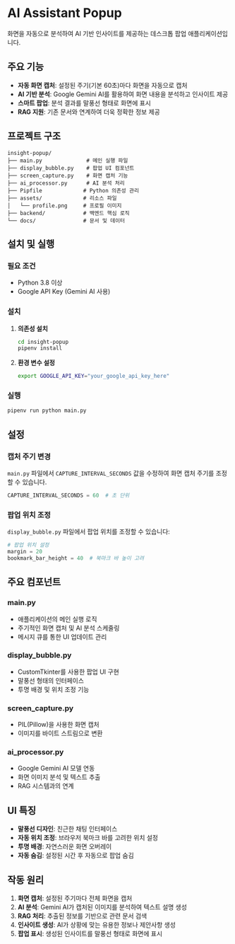 # AI Assistant Popup

화면을 자동으로 분석하여 AI 기반 인사이트를 제공하는 데스크톱 팝업 애플리케이션입니다.

## 주요 기능

- **자동 화면 캡처**: 설정된 주기(기본 60초)마다 화면을 자동으로 캡처
- **AI 기반 분석**: Google Gemini AI를 활용하여 화면 내용을 분석하고 인사이트 제공
- **스마트 팝업**: 분석 결과를 말풍선 형태로 화면에 표시
- **RAG 지원**: 기존 문서와 연계하여 더욱 정확한 정보 제공

## 프로젝트 구조

```
insight-popup/
├── main.py              # 메인 실행 파일
├── display_bubble.py    # 팝업 UI 컴포넌트
├── screen_capture.py    # 화면 캡처 기능
├── ai_processor.py      # AI 분석 처리
├── Pipfile             # Python 의존성 관리
├── assets/             # 리소스 파일
│   └── profile.png     # 프로필 이미지
├── backend/            # 백엔드 핵심 로직
└── docs/               # 문서 및 데이터
```

## 설치 및 실행

### 필요 조건

- Python 3.8 이상
- Google API Key (Gemini AI 사용)

### 설치

1. **의존성 설치**

   ```bash
   cd insight-popup
   pipenv install
   ```

2. **환경 변수 설정**
   ```bash
   export GOOGLE_API_KEY="your_google_api_key_here"
   ```

### 실행

```bash
pipenv run python main.py
```

## 설정

### 캡처 주기 변경

`main.py` 파일에서 `CAPTURE_INTERVAL_SECONDS` 값을 수정하여 화면 캡처 주기를 조정할 수 있습니다.

```python
CAPTURE_INTERVAL_SECONDS = 60  # 초 단위
```

### 팝업 위치 조정

`display_bubble.py` 파일에서 팝업 위치를 조정할 수 있습니다:

```python
# 팝업 위치 설정
margin = 20
bookmark_bar_height = 40  # 북마크 바 높이 고려
```

## 주요 컴포넌트

### main.py

- 애플리케이션의 메인 실행 로직
- 주기적인 화면 캡처 및 AI 분석 스케줄링
- 메시지 큐를 통한 UI 업데이트 관리

### display_bubble.py

- CustomTkinter를 사용한 팝업 UI 구현
- 말풍선 형태의 인터페이스
- 투명 배경 및 위치 조정 기능

### screen_capture.py

- PIL(Pillow)을 사용한 화면 캡처
- 이미지를 바이트 스트림으로 변환

### ai_processor.py

- Google Gemini AI 모델 연동
- 화면 이미지 분석 및 텍스트 추출
- RAG 시스템과의 연계

## UI 특징

- **말풍선 디자인**: 친근한 채팅 인터페이스
- **자동 위치 조정**: 브라우저 북마크 바를 고려한 위치 설정
- **투명 배경**: 자연스러운 화면 오버레이
- **자동 숨김**: 설정된 시간 후 자동으로 팝업 숨김

## 작동 원리

1. **화면 캡처**: 설정된 주기마다 전체 화면을 캡처
2. **AI 분석**: Gemini AI가 캡처된 이미지를 분석하여 텍스트 설명 생성
3. **RAG 처리**: 추출된 정보를 기반으로 관련 문서 검색
4. **인사이트 생성**: AI가 상황에 맞는 유용한 정보나 제안사항 생성
5. **팝업 표시**: 생성된 인사이트를 말풍선 형태로 화면에 표시
